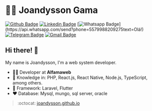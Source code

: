 # :man_technologist: Joandysson Gama

[![Github Badge](https://img.shields.io/badge/-Github-000?style=flat-square&logo=Github&logoColor=white&link=https://github.com/Joandysson)](https://github.com/Joandysson)
[![Linkedin Badge](https://img.shields.io/badge/-LinkedIn-blue?style=flat-square&logo=Linkedin&logoColor=white&link=https://www.linkedin.com/in/joandysson-gama-63360150/)](https://www.linkedin.com/in/joandysson-gama-63360150/)
[![Whatsapp Badge](https://img.shields.io/badge/-Whatsapp-4CA143?style=flat-square&labelColor=4CA143&logo=whatsapp&logoColor=white&link=https://api.whatsapp.com/send?phone=5512988344336&text=Olá!)](https://api.whatsapp.com/send?phone=5579988209275text=Olá!)
[![Telegram Badge](https://img.shields.io/badge/-Telegram-1ca0f1?style=flat-square&labelColor=1ca0f1&logo=telegram&logoColor=white&link=https://t.me/joandysson)](https://t.me/joandysson)
[![Gmail Badge](https://img.shields.io/badge/-Gmail-c14438?style=flat-square&logo=Gmail&logoColor=white&link=mailto:joandysson.gama@gmail.com)](mailto:joandysson.gama@gmail.com)

## Hi there! 👋

My name is Joandysson, I'm a web system developer.

- :office_worker: Developer at **Alfamaweb**
- :blue_heart: Knowledge in: PHP, React.js, React Native, Node.js, TypeScript, among others.
- :green_heart: Framework: Laravel, Flutter
- :heart: Database: Mysql, mungo, sql server, oracle 

> :octocat: [joandysson.github.io](https://joandysson.github.io/)

<!--
**Joandysson/joandysson** is a ✨ _special_ ✨ repository because its `README.md` (this file) appears on your GitHub profile.

Here are some ideas to get you started:

- 🔭 I’m currently working on ...
- 🌱 I’m currently learning ...
- 👯 I’m looking to collaborate on ...
- 🤔 I’m looking for help with ...
- 💬 Ask me about ...
- 📫 How to reach me: ...
- 😄 Pronouns: ...
- ⚡ Fun fact: ...
-->
